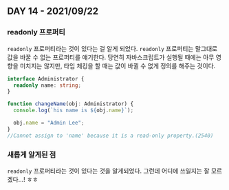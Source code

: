 ## DAY 14 - 2021/09/22

### readonly 프로퍼티

`readonly` 프로퍼티라는 것이 있다는 걸 알게 되었다. `readonly` 프로퍼티는 말그대로 값을 바꿀 수 없는 프로퍼티를 얘기한다. 당연히 자바스크립트가 실행될 때에는 아무 영향을 미치지는 않지만, 타입 체킹을 할 때는 값이 바뀔 수 없게 정의를 해주는 것이다.

```typescript
interface Administrator {
  readonly name: string;
}

function changeName(obj: Administrator) {
  console.log(`his name is ${obj.name}`);

  obj.name = "Admin Lee";
}
//Cannot assign to 'name' because it is a read-only property.(2540)
```

### 새롭게 알게된 점

`readonly` 프로퍼티라는 것이 있다는 것을 알게되었다. 그런데 어디에 쓰일지는 잘 모르겠다...! ㅎㅎ
